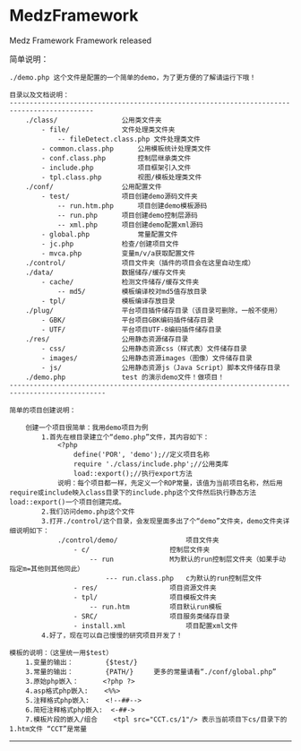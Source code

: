 MedzFramework
=============

Medz Framework Framework released

简单说明：

	./demo.php 这个文件是配置的一个简单的demo，为了更方便的了解请运行下哦！
	
	目录以及文档说明：
	-------------------------------------------------------------------------------------------
		./class/				公用类文件夹
			- file/				文件处理类文件夹
				-- fileDetect.class.php	文件处理类文件
			- common.class.php		公用模板统计处理类文件
			- conf.class.php		控制层继承类文件
			- include.php			项目框架引入文件
			- tpl.class.php			视图/模板处理类文件
		./conf/					公用配置文件
			- test/				项目创建demo源码文件夹
				-- run.htm.php		项目创建demo模板源码
				-- run.php		项目创建demo控制层源码
				-- xml.php		项目创建demo配置xml源码
			- global.php			常量配置文件
			- jc.php			检查/创建项目文件
			- mvca.php			变量m/v/a获取配置文件
		./control/				项目文件夹（插件的项目会在这里自动生成）
		./data/					数据储存/缓存文件夹
			- cache/			检测文件储存/缓存文件夹
				-- md5/			模板编译校对md5值存放目录
			- tpl/				模板编译存放目录
		./plug/					平台项目插件储存目录（该目录可删除，一般不使用）
			- GBK/				平台项目GBK编码插件储存目录
			- UTF/				平台项目UTF-8编码插件储存目录
		./res/					公用静态资源储存目录
			- css/				公用静态资源css（样式表）文件储存目录
			- images/			公用静态资源images（图像）文件储存目录
			- js/				公用静态资源js（Java Script）脚本文件储存目录
		./demo.php				test 的演示demo文件！做项目！
	----------------------------------------------------------------------------------------------
	
	简单的项目创建说明：
		
		创建一个项目很简单：我用demo项目为例
			1.首先在根目录建立个“demo.php”文件，其内容如下：
				<?php
					define('POR', 'demo');//定义项目名称
					require './class/include.php';//公用类库
					load::export();//执行export方法
				说明：每个项目都一样，先定义一个ROP常量，该值为当前项目名称，然后用require或include映入class目录下的include.php这个文件然后执行静态方法load::export()一个项目创建完成。
			2.我们访问demo.php这个文件
			3.打开./control/这个目录，会发现里面多出了个“demo”文件夹，demo文件夹详细说明如下：
				./control/demo/					项目文件夹
					- c/					控制层文件夹
						-- run				M为默认的run控制层文件夹（如果手动指定m=其他则其他同此）
							--- run.class.php	c为默认的run控制层文件
					- res/					项目资源文件夹
					- tpl/					项目模板文件夹
						-- run.htm			项目默认run模板
					- SRC/					项目服务类储存目录
					- install.xml				项目配置xml文件
			4.好了，现在可以自己慢慢的研究项目开发了！
	
	模板的说明：（这里统一用$test）
		1.变量的输出：		{$test/}
		3.常量的输出：		{PATH/}		更多的常量请看“./conf/global.php”
		3.原始php嵌入：		<?php ?>
		4.asp格式php嵌入:	 <%%>
		5.注释格式php嵌入:	<!--##-->
		6.简短注释格式php嵌入:	<-##->
		7.模板片段的嵌入/组合	<tpl src="CCT.cs/1"/> 表示当前项目下cs/目录下的1.htm文件 “CCT”是常量
------------------------------------------------------------------------------------------------------------------------
